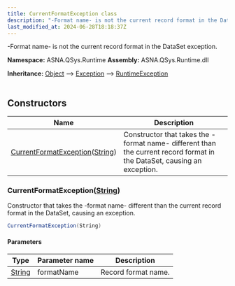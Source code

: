 ```yaml
---
title: CurrentFormatException class
description: "-Format name- is not the current record format in the DataSet exception. "
last_modified_at: 2024-06-28T18:18:37Z
---
```


-Format name- is not the current record format in the DataSet exception.

**Namespace:** ASNA.QSys.Runtime
**Assembly:** ASNA.QSys.Runtime.dll

**Inheritance:** [Object](https://docs.microsoft.com/en-us/dotnet/api/system.object) --> [Exception](https://docs.microsoft.com/en-us/dotnet/api/system.exception) --> [RuntimeException](/reference/runtime/qsys-runtime/runtime-exception.html)
<br>
<br>

## Constructors

| Name | Description |
| --- | --- |
| [CurrentFormatException](#currentformatexceptionstring)([String](https://docs.microsoft.com/en-us/dotnet/api/system.string)) | Constructor that takes the -format name- different than the current record format in the DataSet, causing an exception.

### CurrentFormatException([String](https://docs.microsoft.com/en-us/dotnet/api/system.string))

Constructor that takes the -format name- different than the current record format in the DataSet, causing an exception.

```cs
CurrentFormatException(String)
```

#### Parameters

| Type | Parameter name | Description
| --- | --- | ---
| [String](https://docs.microsoft.com/en-us/dotnet/api/system.string) | formatName | Record format name.
